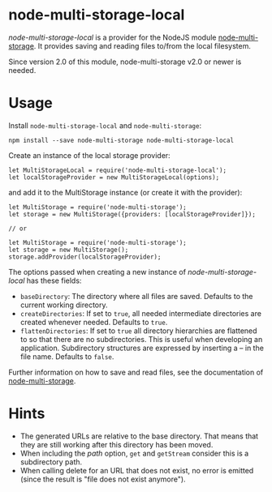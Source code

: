 # node-multi-storage-local

_node-multi-storage-local_ is a provider for the NodeJS module [node-multi-storage](https://www.npmjs.com/package/node-multi-storage).
It provides saving and reading files to/from the local filesystem.

Since version 2.0 of this module, node-multi-storage v2.0 or newer is needed.

# Usage

Install `node-multi-storage-local` and `node-multi-storage`:

    npm install --save node-multi-storage node-multi-storage-local
    
Create an instance of the local storage provider:

    let MultiStorageLocal = require('node-multi-storage-local');
    let localStorageProvider = new MultiStorageLocal(options);
    
and add it to the MultiStorage instance (or create it with the provider):

    let MultiStorage = require('node-multi-storage');
    let storage = new MultiStorage({providers: [localStorageProvider]});
    
    // or
    
    let MultiStorage = require('node-multi-storage');
    let storage = new MultiStorage();
    storage.addProvider(localStorageProvider);
    
The options passed when creating a new instance of _node-multi-storage-local_ has these fields:

- `baseDirectory`: The directory where all files are saved. Defaults to the current working directory.
- `createDirectories`: If set to `true`, all needed intermediate directories are created whenever needed. Defaults to `true`.
- `flattenDirectories`: If set to `true` all directory hierarchies are flattened to so that there are no subdirectories. 
This is useful when developing an application. Subdirectory structures are expressed by inserting a – in the file name. Defaults to `false`. 

Further information on how to save and read files, see the documentation of [node-multi-storage](https://www.npmjs.com/package/node-multi-storage).

# Hints

- The generated URLs are relative to the base directory. That means that they are still working after this
directory has been moved.
- When including the _path_ option, `get` and `getStream` consider this is a subdirectory path.
- When calling delete for an URL that does not exist, no error is emitted (since the result is "file does not exist anymore").